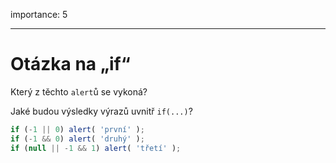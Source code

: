 importance: 5

---

# Otázka na „if“

Který z těchto `alert`ů se vykoná?

Jaké budou výsledky výrazů uvnitř `if(...)`?

```js
if (-1 || 0) alert( 'první' );
if (-1 && 0) alert( 'druhý' );
if (null || -1 && 1) alert( 'třetí' );
```

